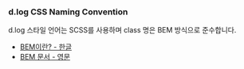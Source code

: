 ### d.log CSS Naming Convention

d.log 스타일 언어는 SCSS를 사용하며 class 명은 BEM 방식으로 준수합니다.

- [BEM이란? - 한글](https://junwoo45.github.io/2019-08-29-BEM/)
- [BEM 문서 - 영문](http://getbem.com/naming/)
